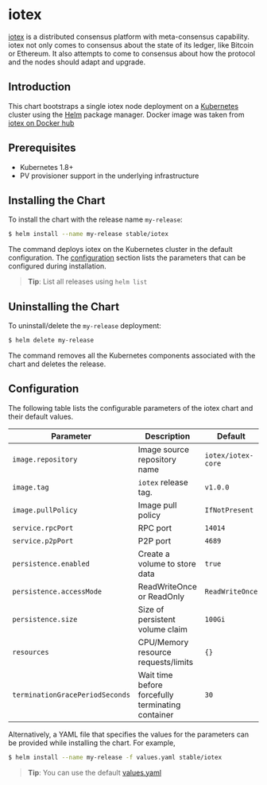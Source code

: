 # iotex

[iotex](https://iotex.com) is a distributed consensus platform with meta-consensus capability. iotex not only comes to consensus about the state of its ledger, like Bitcoin or Ethereum.
It also attempts to come to consensus about how the protocol and the nodes should adapt and upgrade.
## Introduction

This chart bootstraps a single iotex node deployment on a [Kubernetes](http://kubernetes.io) cluster using the [Helm](https://helm.sh) package manager.
Docker image was taken from [iotex on Docker hub](https://hub.docker.com/r/iotex/iotex/tags)

## Prerequisites

- Kubernetes 1.8+
- PV provisioner support in the underlying infrastructure

## Installing the Chart

To install the chart with the release name `my-release`:

```bash
$ helm install --name my-release stable/iotex
```

The command deploys iotex on the Kubernetes cluster in the default configuration.
The [configuration](#configuration) section lists the parameters that can be configured during installation.

> **Tip**: List all releases using `helm list`

## Uninstalling the Chart

To uninstall/delete the `my-release` deployment:

```bash
$ helm delete my-release
```

The command removes all the Kubernetes components associated with the chart and deletes the release.

## Configuration

The following table lists the configurable parameters of the iotex chart and their default values.

Parameter                 	 	| Description                        				| Default
------------------------------- | ------------------------------------------------- | ----------------------------------------------------------
`image.repository`         		| Image source repository name       				| `iotex/iotex-core`
`image.tag`                		| `iotex` release tag.            				| `v1.0.0`
`image.pullPolicy`         		| Image pull policy                  				| `IfNotPresent`
`service.rpcPort`          		| RPC port                           				| `14014`
`service.p2pPort`          		| P2P port                           				| `4689`
`persistence.enabled`      		| Create a volume to store data      				| `true`
`persistence.accessMode`   		| ReadWriteOnce or ReadOnly          				| `ReadWriteOnce`
`persistence.size`         		| Size of persistent volume claim    				| `100Gi`
`resources`                		| CPU/Memory resource requests/limits				| `{}`
`terminationGracePeriodSeconds` | Wait time before forcefully terminating container | `30`


Alternatively, a YAML file that specifies the values for the parameters can be provided while installing the chart. For example,

```bash
$ helm install --name my-release -f values.yaml stable/iotex
```

> **Tip**: You can use the default [values.yaml](values.yaml)

